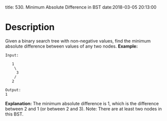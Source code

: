 title: 530. Minimum Absolute Difference in BST
date:2018-03-05 20:13:00

# Description
Given a binary search tree with non-negative values, find the minimum absolute difference between values of any two nodes.
**Example:**
```
Input:

   1
    \
     3
    /
   2

Output:
1
```
**Explanation:**
The minimum absolute difference is 1, which is the difference between 2 and 1 (or between 2 and 3).
Note: There are at least two nodes in this BST.

